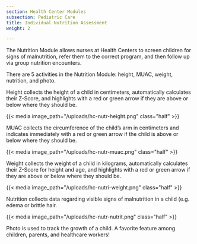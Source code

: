 ```yaml
---
section: Health Center Modules
subsection: Pediatric Care
title: Individual Nutrition Assessment
weight: 2

---
```

The Nutrition Module allows nurses at Health Centers to screen children for signs of malnutrition, refer them to the correct program, and then follow up via group nutrition encounters. 

There are 5 activities in the Nutrition Module: height, MUAC, weight, nutrition, and photo.

Height collects the height of a child in centimeters, automatically calculates their Z-Score, and highlights with a red or green arrow if they are above or below where they should be.

{{< media image_path="/uploads/hc-nutr-height.png" class="half" >}}

MUAC collects the circumference of the child’s arm in centimeters and indicates immediately with a red or green arrow if the child is above or below where they should be.

{{< media image_path="/uploads/hc-nutr-muac.png" class="half" >}}

Weight collects the weight of a child in kilograms, automatically calculates their Z-Score for height and age, and highlights with a red or green arrow if they are above or below where they should be.

{{< media image_path="/uploads/hc-nutri-weight.png" class="half" >}}

Nutrition collects data regarding visible signs of malnutrition in a child (e.g. edema or brittle hair.

{{< media image_path="/uploads/hc-nutr-nutrit.png" class="half" >}}

Photo is used to track the growth of a child. A favorite feature among children, parents, and healthcare workers!